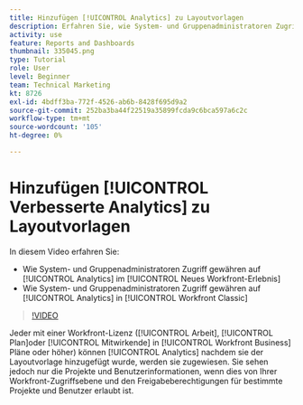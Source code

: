```yaml
---
title: Hinzufügen [!UICONTROL Analytics] zu Layoutvorlagen
description: Erfahren Sie, wie System- und Gruppenadministratoren Zugriff auf Analytics gewähren.
activity: use
feature: Reports and Dashboards
thumbnail: 335045.png
type: Tutorial
role: User
level: Beginner
team: Technical Marketing
kt: 8726
exl-id: 4bdff3ba-772f-4526-ab6b-8428f695d9a2
source-git-commit: 252ba3ba44f22519a35899fcda9c6bca597a6c2c
workflow-type: tm+mt
source-wordcount: '105'
ht-degree: 0%

---
```


# Hinzufügen [!UICONTROL Verbesserte Analytics] zu Layoutvorlagen

In diesem Video erfahren Sie:

* Wie System- und Gruppenadministratoren Zugriff gewähren auf [!UICONTROL Analytics] im [!UICONTROL Neues Workfront-Erlebnis]
* Wie System- und Gruppenadministratoren Zugriff gewähren auf [!UICONTROL Analytics] in [!UICONTROL Workfront Classic]

>[!VIDEO](https://video.tv.adobe.com/v/335045/?quality=12)

Jeder mit einer Workfront-Lizenz ([!UICONTROL Arbeit], [!UICONTROL Plan]oder [!UICONTROL Mitwirkende] in [!UICONTROL Workfront Business] Pläne oder höher) können [!UICONTROL Analytics] nachdem sie der Layoutvorlage hinzugefügt wurde, werden sie zugewiesen. Sie sehen jedoch nur die Projekte und Benutzerinformationen, wenn dies von Ihrer Workfront-Zugriffsebene und den Freigabeberechtigungen für bestimmte Projekte und Benutzer erlaubt ist.
